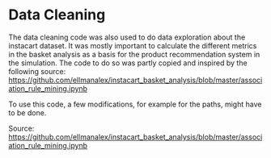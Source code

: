 # Data Cleaning
The data cleaning code was also used to do data exploration about the instacart dataset. It was mostly important to calculate the different metrics in the basket analysis as a basis for the product recommendation system in the simulation. The code to do so was partly copied and inspired by the following source: https://github.com/ellmanalex/instacart_basket_analysis/blob/master/association_rule_mining.ipynb

To use this code, a few modifications, for example for the paths, might have to be done.

Source: https://github.com/ellmanalex/instacart_basket_analysis/blob/master/association_rule_mining.ipynb
